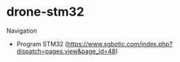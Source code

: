 # drone-stm32

Navigation
- Program STM32 (https://www.sgbotic.com/index.php?dispatch=pages.view&page_id=48)